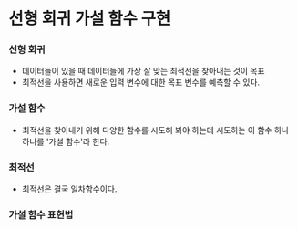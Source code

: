 선형 회귀 가설 함수 구현
==================

### 선형 회귀
- 데이터들이 있을 때 데이터들에 가장 잘 맞는 최적선을 찾아내는 것이 목표
- 최적선을 사용하면 새로운 입력 변수에 대한 목표 변수를 예측할 수 있다.

### 가설 함수 
- 최적선을 찾아내기 위해 다양한 함수를 시도해 봐야 하는데 시도하는 이 함수 하나하나를 '가설 함수'라 한다. 

### 최적선
- 최적선은 결국 일차함수이다.

### 가설 함수 표현법
